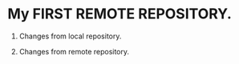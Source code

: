 # My FIRST REMOTE REPOSITORY.

1. Changes from local repository.

2. Changes from remote repository.
